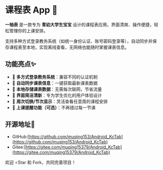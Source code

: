 # 课程表 App 📅

**一柚表** 是一款专为 **青幼大学生宝宝** 设计的课程表应用，界面清爽、操作便捷，轻松管理你的上课安排。

支持多种方式登录教务系统（如统一身份认证、账号密码登录等），自动同步并保存课程表至本地，实现离线查看，无网络也能随时掌握课表信息。

## 功能亮点✨
- 📌 **多方式登录教务系统**：兼容不同的认证机制
- 🔄 **自动同步课表信息**：一键获取最新课表数据
- 💾 **本地存储课表数据**：无需每次联网，节省流量
- 🎨 **界面简洁清新**：专为学生优化的用户体验设计
- 📅 **周次切换/节次显示**：灵活查看任意周的课程安排
- 🔔 **上课提醒功能（可选）**：不再错过每一节课

## 开源地址📎

- GitHub:[https://github.com/muqing153/Android_KcTab](https://github.com/muqing153/Android_KcTab)
- Gitee:[https://gitee.com/muqing15379/Android_KcTab](https://gitee.com/muqing15379/Android_KcTab)

欢迎 ⭐Star 和 Fork，共同完善项目！

